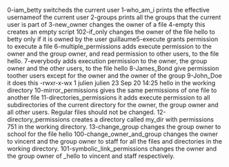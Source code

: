 0-iam_betty switcheds the current user
1-who_am_i prints the effective usernameof the current user
2-groups prints all the groups that the current user is part of
3-new_owner changes the owner of a file
4-empty this creates an empty script
102-if_only  changes the owner of the file hello to betty only if it is owned by the user guillaume5-execute grants permission to execute a file
6-multiple_permissions adds execute permission to the owner and the group owner, and read permission to other users, to the file hello.
7-everybody adds execution permission to the owner, the group owner and the other users, to the file hello
8-James_Bond give permission toother users except for the owner and the owner of the group
9-John_Doe it does this -rwxr-x-wx 1 julien julien 23 Sep 20 14:25 hello in the working directory
10-mirror_permissions gives the same permissions of one file to another file
11-directories_permissions it adds execute permission to all subdirectories of the current directory for the owner, the group owner and all other users. Regular files should not be changed.
12-directory_permissions  creates a directory called my_dir with permissions 751 in the working directory.
13-change_group changes the group owner to school for the file hello
100-change_owner_and_group changes the owner to vincent and the group owner to staff for all the files and directories in the working directory.
101-symbolic_link_permissions changes the owner and the group owner of _hello to vincent and staff respectively.
